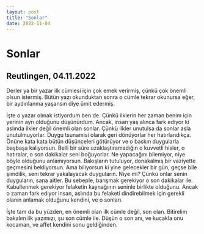 ```yaml
---
layout: post
title: "Sonlar"
date: 2022-11-04
---
```


# Sonlar

## Reutlingen, 04.11.2022

Derler ya bir yazar ilk cümlesi için çok emek verirmiş, çünkü çok önemli olsun istermiş. Bütün yazı okunduktan sonra o cümle tekrar okunursa eğer, bir aydınlanma yaşansın diye ümit edermiş.

İşte o yazar olmak istiyordum ben de. Çünkü ilklerin her zaman benim için yerinin ayrı olduğunu düşünürdüm. Ancak, insan yaş alınca fark ediyor ki aslında ilkler değil önemli olan sonlar. Çünkü ilkler unutulsa da sonlar asla unutulmuyorlar. Duygu tsunamisi olarak geri dönüyorlar her hatırlandıkça. Önüne kata kata bütün düşünceleri götürüyor ve o baskın duygularla başbaşa kalıyorsun. Belli bir süre uzaklaştıramadığın o kuvvetli hisler, o hatıralar, o son dakikalar seni boğuyorlar. Ne yapacağını bilemiyor, niye böyle olduğunu anlamıyorsun. Bakışların tutuluyor, donakalmış bir vaziyette geçmesini bekliyorsun. Ama biliyorsun ki yine gelecekler bir gün, geçse bile şimdilik, seni tekrar yakalayacak duyguların. Niye mi? Çünkü onlar senin duyguların, sana aitler. Bu sebeple, barışmak gerekiyor o son dakikalar ile. Kabullenmek gerekiyor felaketin kaynağının seninle birlikte olduğunu. Ancak o zaman fark ediyor insan, aslında bu felaketi dindirebilmek için gerekli olanın anlamak olduğunu kendini, ve o sonları. 

İşte tam da bu yüzden, en önemli olan ilk cümle değil, son olan. Bitirelim bakalım ilk yazımızı, şu son cümle ile. Düşün o son anı, ve kucakla onu kocaman, ve affet kendini sonu geldiğinden.
